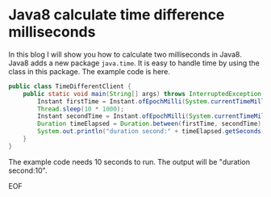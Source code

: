 # Java8 calculate time difference milliseconds
In this blog I will show you how to calculate two milliseconds in Java8. Java8 adds a new package `java.time`. It is easy
to handle time by using the class in this package. The example code is here.
```java
public class TimeDifferentClient {
    public static void main(String[] args) throws InterruptedException {
        Instant firstTime = Instant.ofEpochMilli(System.currentTimeMillis());
        Thread.sleep(10 * 1000);
        Instant secondTime = Instant.ofEpochMilli(System.currentTimeMillis());
        Duration timeElapsed = Duration.between(firstTime, secondTime);
        System.out.println("duration second:" + timeElapsed.getSeconds());
    }
}
```
The example code needs 10 seconds to run. The output will be "duration second:10".

EOF